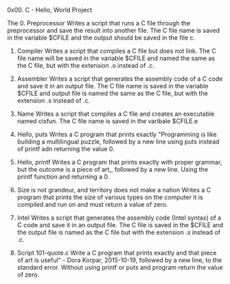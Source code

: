 0x00. C - Hello, World Project

The 0. Preprocessor 
    Writes a script that runs a C file through the preprocessor and save the result into another file. The C file name is saved in the variable $CFILE and the output should be saved in the file c.
    
1. Compiler
   Writes a script that compiles a C file but does not link. The C file name will be saved in the variable $CFILE and  named the same as the C file, but with the extension .o instead of .c.

2. Assembler
   Writes a script that generates the assembly code of a C code and save it in an output file. The C file name is saved in the variable $CFILE and output file is named the same as the C file, but with the extension .s instead of .c.

3. Name
   Writes a script that compiles a C file and creates an executable named cisfun. The C file name is saved in the varibale $CFILE.e

4. Hello, puts
   Writes a C program that prints exactly "Programming is like building a multilingual puzzle, followed by a new line using puts instead of printf adn returning the value 0.

5. Hello, printf
   Writes a C program that prints exactly with proper grammar, but the outcome is a piece of art,, followed by a new line. Using the printf function and returning a 0.

6. Size is not grandeur, and territory does not make a nation
   Writes a C program that prints the size of various types on the computer it is compiled and run on and must return a value of zero.

7. Intel
   Writes a script that generates the assembly code (Intel syntax) of a C code and save it in an output file. The C file is saved in the $CFILE and the output file is named as the C file but with the extension .s instead of .c.

8. Script 101-quote.c 
   Write a C program that prints exactly and that piece of art is useful" - Dora Korpar, 2015-10-19, followed by a new line, to the standard error. Without using printf or puts and program return the value of zero.